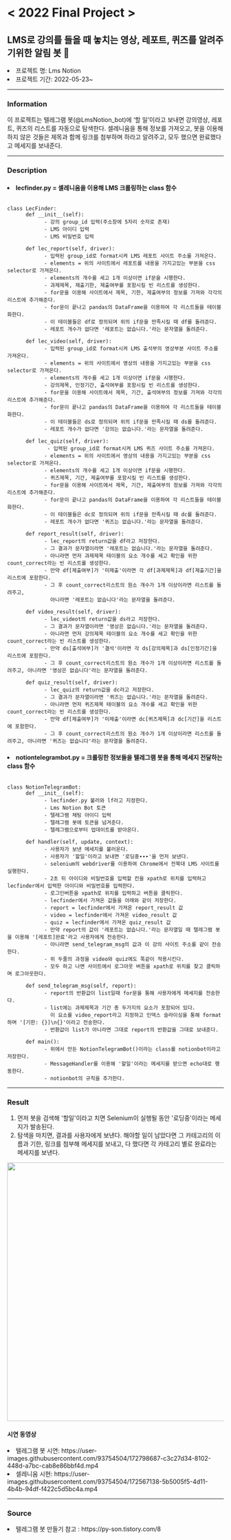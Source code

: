 # < 2022 Final Project >
## LMS로 강의를 들을 때 놓치는 영상, 레포트, 퀴즈를 알려주기위한 알림 봇 🤖

<li>프로젝트 명: Lms Notion
<li>프로젝트 기간: 2022-05-23~

***
  
### Information
  
이 프로젝트는 텔레그램 봇(@LmsNotion_bot)에 ‘할 일’이라고 보내면 강의영상, 레포트, 퀴즈의 리스트를 자동으로 탐색한다. 셀레니움을 통해 정보를 가져오고, 봇을 이용해 하지 않은 것들은 제목과 함께 링크를 첨부하며 하라고 알려주고, 모두 했으면 완료했다고 메세지를 보내준다.
  
***
  
### Description
#### <li>lecfinder.py = 셀레니움을 이용해 LMS 크롤링하는 class 함수</li>
<pre><code> 
class LecFinder:
      def __init__(self):    
            - 강의 group_id 입력(주소창에 5자리 숫자로 존재)
            - LMS 아이디 입력     
            - LMS 비밀번호 입력
            
      def lec_report(self, driver):
            - 입력된 group_id로 format시켜 LMS 레포트 사이트 주소를 가져온다.
            - elements = 위의 사이트에서 레포트를 내용을 가지고있는 부분을 css selector로 가져온다.
            - elements의 개수를 세고 1개 이상이면 if문을 시행한다.
            - 과제제목, 제출기한, 제출여부를 포함시킬 빈 리스트를 생성한다.
            - for문을 이용해 사이트에서 제목, 기한, 제출여부의 정보를 가져와 각각의 리스트에 추가해준다.
            - for문이 끝나고 pandas의 DataFrame을 이용하여 각 리스트들을 테이블화한다.
            - 이 테이블들은 df로 정의되며 위의 if문을 만족시킬 때 df를 돌려준다.
            - 레포트 개수가 없다면 '레포트는 없습니다.'라는 문자열을 돌려준다.
            
      def lec_video(self, driver):
            - 입력된 group_id로 format시켜 LMS 출석부의 영상부분 사이트 주소를 가져온다.
            - elements = 위의 사이트에서 영상의 내용을 가지고있는 부분을 css selector로 가져온다.
            - elements의 개수를 세고 1개 이상이면 if문을 시행한다.
            - 강의제목, 인정기간, 출석여부를 포함시킬 빈 리스트를 생성한다.
            - for문을 이용해 사이트에서 제목, 기간, 출석여부의 정보를 가져와 각각의 리스트에 추가해준다.
            - for문이 끝나고 pandas의 DataFrame을 이용하여 각 리스트들을 테이블화한다.
            - 이 테이블들은 ds로 정의되며 위의 if문을 만족시킬 때 ds를 돌려준다.
            - 레포트 개수가 없다면 '강의는 없습니다.'라는 문자열을 돌려준다.
            
      def lec_quiz(self, driver):
             - 입력된 group_id로 format시켜 LMS 퀴즈 사이트 주소를 가져온다.
            - elements = 위의 사이트에서 영상의 내용을 가지고있는 부분을 css selector로 가져온다.
            - elements의 개수를 세고 1개 이상이면 if문을 시행한다.
            - 퀴즈제목, 기간, 제출여부를 포함시킬 빈 리스트를 생성한다.
            - for문을 이용해 사이트에서 제목, 기간, 제출여부의 정보를 가져와 각각의 리스트에 추가해준다.
            - for문이 끝나고 pandas의 DataFrame을 이용하여 각 리스트들을 테이블화한다.
            - 이 테이블들은 dc로 정의되며 위의 if문을 만족시킬 때 dc를 돌려준다.
            - 레포트 개수가 없다면 '퀴즈는 없습니다.'라는 문자열을 돌려준다.
            
      def report_result(self, driver):
            - lec_report의 return값을 df라고 저장한다.
            - 그 결과가 문자열이라면 '레포트는 없습니다.'라는 문자열을 돌려준다.
            - 아니라면 먼저 과제제목 테이블의 요소 개수를 세고 확인을 위한 count_correct라는 빈 리스트를 생성한다.
            - 만약 df[제출여부]가 '미제출'이라면 각 df[과제제목]과 df[제출기간]을 리스트에 포함한다.
            - 그 후 count_correct리스트의 원소 개수가 1개 이상이라면 리스트를 돌려주고, 
              아니라면 '레포트는 없습니다'라는 문자열을 돌려준다.
            
      def video_result(self, driver):
            - lec_videot의 return값을 ds라고 저장한다.
            - 그 결과가 문자열이라면 '영상은 없습니다.'라는 문자열을 돌려준다.
            - 아니라면 먼저 강의제목 테이블의 요소 개수를 세고 확인을 위한 count_correct라는 빈 리스트를 생성한다.
            - 만약 ds[출석여부]가 '결석'이라면 각 ds[강의제목]과 ds[인정기간]을 리스트에 포함한다.
            - 그 후 count_correct리스트의 원소 개수가 1개 이상이라면 리스트를 돌려주고, 아니라면 '영상은 없습니다'라는 문자열을 돌려준다.
            
      def quiz_result(self, driver):      
            - lec_quiz의 return값을 dc라고 저장한다.
            - 그 결과가 문자열이라면 '퀴즈는 없습니다.'라는 문자열을 돌려준다.
            - 아니라면 먼저 퀴즈제목 테이블의 요소 개수를 세고 확인을 위한 count_correct라는 빈 리스트를 생성한다.
            - 만약 df[제출여부]가 '미제출'이라면 dc[퀴즈제목]과 dc[기간]을 리스트에 포함한다.
            - 그 후 count_correct리스트의 원소 개수가 1개 이상이라면 리스트를 돌려주고, 아니라면 '퀴즈는 없습니다'라는 문자열을 돌려준다.           
</code></pre>

#### <li>notiontelegrambot.py = 크롤링한 정보들을 텔레그램 봇을 통해 메세지 전달하는 class 함수</li>
<pre><code>
class NotionTelegramBot:
      def __init__(self):
            - lecfinder.py 불러와 lf라고 지정한다.
            - Lms Notion Bot 토큰
            - 텔레그램 채팅 아이디 입력
            - 텔레그램 봇에 토큰을 넘겨준다.
            - 텔레그램으로부터 업데이트를 받아온다.
            
      def handler(self, update, context):
            - 사용자가 보낸 메세지를 불러온다.
            - 사용자가 '할일'이라고 보내면 '로딩중∙∙∙'을 먼저 보낸다.
            - selenium의 webdriver를 이용하여 Chrome에서 전북대 LMS 사이트를 실행한다.
            - 2초 뒤 아이디와 비밀번호를 입력할 칸을 xpath로 위치를 입력하고 lecfinder에서 입력한 아이디와 비밀번호를 입력한다.
            - 로그인버튼을 xpath로 위치를 입력하고 버튼을 클릭한다.
            - lecfinder에서 가져온 값들을 아래와 같이 저장한다.
            - report = lecfinder에서 가져온 report_result 값
            - video = lecfinder에서 가져온 video_result 값
            - quiz = lecfinder에서 가져온 quiz_result 값
            - 만약 report의 값이 '레포트는 없습니다.'라는 문자열일 때 텔레그램 봇을 이용해 '[레포트]완료'라고 사용자에게 전송한다.
            - 아니라면 send_telegram_msg의 값과 이 강의 사이트 주소를 같이 전송한다.
            - 위 두줄의 과정을 video와 quiz에도 똑같이 적용시킨다.
            - 모두 하고 나면 사이트에서 로그아웃 버튼을 xpath로 위치를 찾고 클릭하며 로그아웃한다.
            
      def send_telegram_msg(self, report):
            - report의 반환값이 list일때 for문을 통해 사용자에게 메세지를 전송한다.
            - list에는 과제제목과 기간 총 두가지의 요소가 포함되어 있다. 
              이 요소를 video_report라고 지정하고 인덱스 슬라이싱을 통해 format하며 '[기한: {}]\n{}'이라고 전송한다.
            - 반환값이 list가 아니라면 그대로 report의 반환값을 그대로 보내준다.
      
      def main():
            - 위에서 만든 NotionTelegramBot()이라는 class를 notionbot이라고 저장한다.
            - MessageHandler를 이용해 '할일'이라는 메세지를 받으면 echo대로 행동한다.
            - notionbot의 규칙을 추가한다.
</pre></code>   

***
  
### Result
1. 먼저 봇을 검색해 '할일'이라고 치면 Selenium이 실행될 동안 '로딩중'이라는 메세지가 발송된다.
2. 탐색을 마치면, 결과를 사용자에게 보낸다. 
   해야할 일이 남았다면 그 카테고리의 이름과 기한, 링크를 첨부해 메세지를 보내고, 다 했다면 각 카테고리 별로 완료라는 메세지를 보낸다.

<img src="https://user-images.githubusercontent.com/93754504/172797318-4e0d7af0-8833-4814-90a9-2509c5ab0ea7.png"  width="570" height="600"/>

#### 시연 동영상
<li>텔레그램 봇 시연: https://user-images.githubusercontent.com/93754504/172798687-c3c27d34-8102-448d-a7bc-cab8e86bbf4d.mp4
<li>셀레니움 시현: https://user-images.githubusercontent.com/93754504/172567138-5b5005f5-4d11-4b4b-94df-f422c5d5bc4a.mp4

***

### Source
<li>텔레그램 봇 만들기 참고 : 
https://py-son.tistory.com/8

